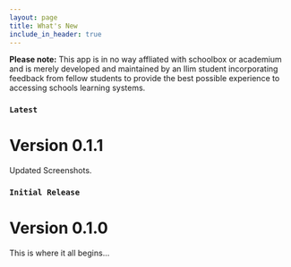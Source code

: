 ```yaml
---
layout: page
title: What's New
include_in_header: true
---
```

**Please note:** This app is in no way affliated with schoolbox or academium and is merely developed and maintained by an Ilim student incorporating feedback from fellow students to provide the best possible experience to accessing schools learning systems.

### `Latest`
# **Version 0.1.1**
Updated Screenshots.

### `Initial Release`
# **Version 0.1.0**
This is where it all begins...

